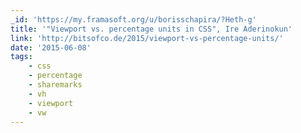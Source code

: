 ```yaml
---
_id: 'https://my.framasoft.org/u/borisschapira/?Heth-g'
title: '"Viewport vs. percentage units in CSS", Ire Aderinokun'
link: 'http://bitsofco.de/2015/viewport-vs-percentage-units/'
date: '2015-06-08'
tags:
    - css
    - percentage
    - sharemarks
    - vh
    - viewport
    - vw
---
```


<div class="markdown"><p></p></div>
